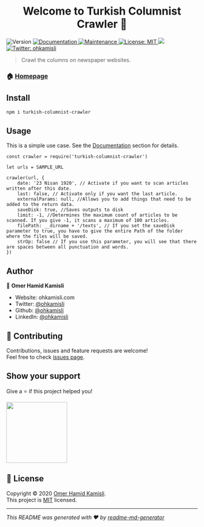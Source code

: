 <h1 align="center">Welcome to Turkish Columnist Crawler 👋</h1>
<p>
  <img alt="Version" src="https://img.shields.io/badge/version-1.0.0-blue.svg?cacheSeconds=2592000" />
  <a href="https://github.com/ohkamisli/turkish-columnist-crawler#readme" target="_blank">
    <img alt="Documentation" src="https://img.shields.io/badge/documentation-yes-brightgreen.svg" />
  </a>
  <a href="https://github.com/ohkamisli/turkish-columnist-crawler/graphs/commit-activity" target="_blank">
    <img alt="Maintenance" src="https://img.shields.io/badge/Maintained%3F-yes-green.svg" />
  </a>
  <a href="https://github.com/ohkamisli/turkish-columnist-crawler/blob/master/LICENSE" target="_blank">
    <img alt="License: MIT" src="https://img.shields.io/github/license/ohkamisli/Turkish-Columnist-Crawler" />
  </a>
  <a href="https://www.codacy.com/manual/ohkamisli/turkish-columnist-crawler?utm_source=github.com&amp;utm_medium=referral&amp;utm_content=ohkamisli/turkish-columnist-crawler&amp;utm_campaign=Badge_Grade"><img src="https://api.codacy.com/project/badge/Grade/3c439cde2e40429f809e587a0debef9c"/></a>
  <a href="https://twitter.com/ohkamisli" target="_blank">
    <img alt="Twitter: ohkamisli" src="https://img.shields.io/twitter/follow/ohkamisli.svg?style=social" />
  </a>
</p>

> Crawl the columns on newspaper websites.

### 🏠 [Homepage](https://github.com/ohkamisli/turkish-columnist-crawler#readme)

## Install

```sh
npm i turkish-columnist-crawler
```

## Usage

This is a simple use case. See the [Documentation]() section for details.

```
const crawler = require('turkish-columnist-crawler')

let urls = SAMPLE_URL

crawler(url, {
    date: '23 Nisan 1920', // Activate if you want to scan articles written after this date.
    last: false, // Activate only if you want the last article.
    externalParams: null, //Allows you to add things that need to be added to the return data.
    saveDisk: true, //Saves outputs to disk
    limit: -1, //Determines the maximum count of articles to be scanned. If you give -1, it scans a maximum of 100 articles.
    filePath: __dirname + '/texts', // If you set the saveDisk parameter to true, you have to give the entire Path of the folder where the files will be saved.
    strOp: false // If you use this parameter, you will see that there are spaces between all punctuation and words.
})
```

## Author

👤 **Omer Hamid Kamisli**

-   Website: ohkamisli.com
-   Twitter: [@ohkamisli](https://twitter.com/ohkamisli)
-   Github: [@ohkamisli](https://github.com/ohkamisli)
-   LinkedIn: [@ohkamisli](https://linkedin.com/in/ohkamisli)

## 🤝 Contributing

Contributions, issues and feature requests are welcome!<br />Feel free to check [issues page](https://github.com/ohkamisli/turkish-columnist-crawler/issues).

## Show your support

Give a ⭐️ if this project helped you!

<a href="https://www.patreon.com/ohkamisli">
  <img src="https://c5.patreon.com/external/logo/become_a_patron_button@2x.png" width="160">
</a>

## 📝 License

Copyright © 2020 [Omer Hamid Kamisli](https://github.com/ohkamisli).<br />
This project is [MIT](https://github.com/ohkamisli/turkish-columnist-crawler/blob/master/LICENSE) licensed.

---

_This README was generated with ❤️ by [readme-md-generator](https://github.com/kefranabg/readme-md-generator)_

